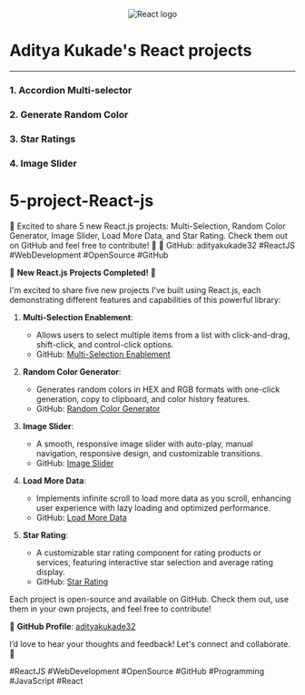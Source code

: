 <center>

![React logo](https://upload.wikimedia.org/wikipedia/commons/thumb/3/30/React_Logo_SVG.svg/120px-React_Logo_SVG.svg.png)

</center>

# Aditya Kukade's React projects

---

### 1. Accordion Multi-selector

### 2. Generate Random Color

### 3. Star Ratings

### 4. Image Slider
# 5-project-React-js
 🚀 Excited to share 5 new React.js projects: Multi-Selection, Random Color Generator, Image Slider, Load More Data, and Star Rating. Check them out on GitHub and feel free to contribute! 🌟  🔗 GitHub: adityakukade32  #ReactJS #WebDevelopment #OpenSource #GitHub

 🚀 **New React.js Projects Completed!** 🚀

I'm excited to share five new projects I've built using React.js, each demonstrating different features and capabilities of this powerful library:

1. **Multi-Selection Enablement**:
   - Allows users to select multiple items from a list with click-and-drag, shift-click, and control-click options.
   - GitHub: [Multi-Selection Enablement](https://github.com/adityakukade32/multi-selection)

2. **Random Color Generator**:
   - Generates random colors in HEX and RGB formats with one-click generation, copy to clipboard, and color history features.
   - GitHub: [Random Color Generator](https://github.com/adityakukade32/random-color-generator)

3. **Image Slider**:
   - A smooth, responsive image slider with auto-play, manual navigation, responsive design, and customizable transitions.
   - GitHub: [Image Slider](https://github.com/adityakukade32/image-slider)

4. **Load More Data**:
   - Implements infinite scroll to load more data as you scroll, enhancing user experience with lazy loading and optimized performance.
   - GitHub: [Load More Data](https://github.com/adityakukade32/load-more-data)

5. **Star Rating**:
   - A customizable star rating component for rating products or services, featuring interactive star selection and average rating display.
   - GitHub: [Star Rating](https://github.com/adityakukade32/star-rating)

Each project is open-source and available on GitHub. Check them out, use them in your own projects, and feel free to contribute!

🔗 **GitHub Profile**: [adityakukade32](https://github.com/adityakukade32)

I’d love to hear your thoughts and feedback! Let's connect and collaborate. 🌟

#ReactJS #WebDevelopment #OpenSource #GitHub #Programming #JavaScript #React




